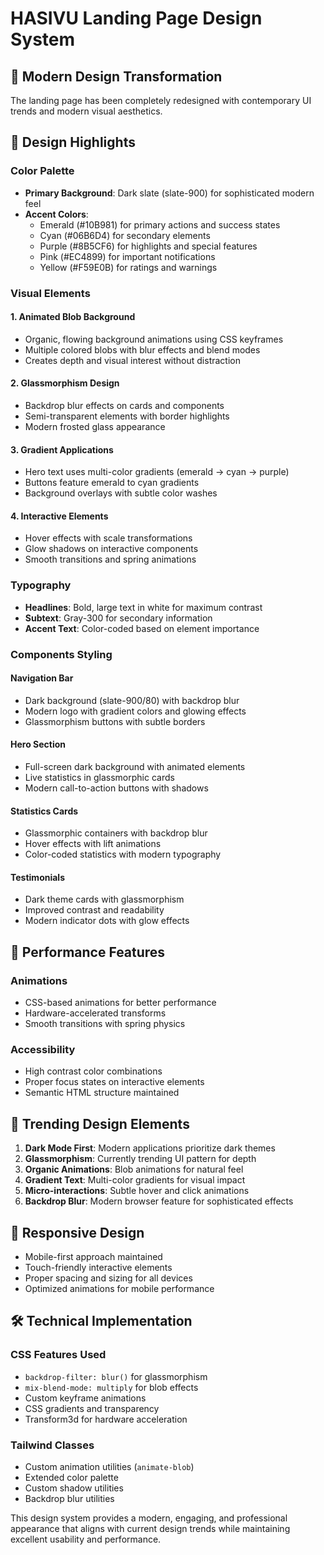 # HASIVU Landing Page Design System

## 🎨 Modern Design Transformation

The landing page has been completely redesigned with contemporary UI trends and modern visual aesthetics.

## 🌟 Design Highlights

### Color Palette

- **Primary Background**: Dark slate (slate-900) for sophisticated modern feel
- **Accent Colors**:
  - Emerald (#10B981) for primary actions and success states
  - Cyan (#06B6D4) for secondary elements
  - Purple (#8B5CF6) for highlights and special features
  - Pink (#EC4899) for important notifications
  - Yellow (#F59E0B) for ratings and warnings

### Visual Elements

#### 1. **Animated Blob Background**

- Organic, flowing background animations using CSS keyframes
- Multiple colored blobs with blur effects and blend modes
- Creates depth and visual interest without distraction

#### 2. **Glassmorphism Design**

- Backdrop blur effects on cards and components
- Semi-transparent elements with border highlights
- Modern frosted glass appearance

#### 3. **Gradient Applications**

- Hero text uses multi-color gradients (emerald → cyan → purple)
- Buttons feature emerald to cyan gradients
- Background overlays with subtle color washes

#### 4. **Interactive Elements**

- Hover effects with scale transformations
- Glow shadows on interactive components
- Smooth transitions and spring animations

### Typography

- **Headlines**: Bold, large text in white for maximum contrast
- **Subtext**: Gray-300 for secondary information
- **Accent Text**: Color-coded based on element importance

### Components Styling

#### Navigation Bar

- Dark background (slate-900/80) with backdrop blur
- Modern logo with gradient colors and glowing effects
- Glassmorphism buttons with subtle borders

#### Hero Section

- Full-screen dark background with animated elements
- Live statistics in glassmorphic cards
- Modern call-to-action buttons with shadows

#### Statistics Cards

- Glassmorphic containers with backdrop blur
- Hover effects with lift animations
- Color-coded statistics with modern typography

#### Testimonials

- Dark theme cards with glassmorphism
- Improved contrast and readability
- Modern indicator dots with glow effects

## 🚀 Performance Features

### Animations

- CSS-based animations for better performance
- Hardware-accelerated transforms
- Smooth transitions with spring physics

### Accessibility

- High contrast color combinations
- Proper focus states on interactive elements
- Semantic HTML structure maintained

## 🎯 Trending Design Elements

1. **Dark Mode First**: Modern applications prioritize dark themes
2. **Glassmorphism**: Currently trending UI pattern for depth
3. **Organic Animations**: Blob animations for natural feel
4. **Gradient Text**: Multi-color gradients for visual impact
5. **Micro-interactions**: Subtle hover and click animations
6. **Backdrop Blur**: Modern browser feature for sophisticated effects

## 📱 Responsive Design

- Mobile-first approach maintained
- Touch-friendly interactive elements
- Proper spacing and sizing for all devices
- Optimized animations for mobile performance

## 🛠 Technical Implementation

### CSS Features Used

- `backdrop-filter: blur()` for glassmorphism
- `mix-blend-mode: multiply` for blob effects
- Custom keyframe animations
- CSS gradients and transparency
- Transform3d for hardware acceleration

### Tailwind Classes

- Custom animation utilities (`animate-blob`)
- Extended color palette
- Custom shadow utilities
- Backdrop blur utilities

This design system provides a modern, engaging, and professional appearance that aligns with current design trends while maintaining excellent usability and performance.
